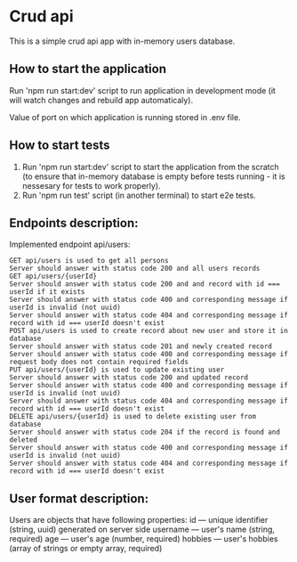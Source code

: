# Crud api   

This is a simple crud api app with in-memory users database.

## How to start the application

Run 'npm run start:dev' script to run application in development mode (it will watch changes and rebuild app automaticaly).

Value of port on which application is running stored in .env file.

## How to start tests

1. Run 'npm run start:dev' script to start the application from the scratch (to ensure that in-memory
    database is empty before tests running - it is nessesary for tests to work properly).
2. Run 'npm run test' script (in another terminal) to start e2e tests.

## Endpoints description:

Implemented endpoint api/users:

    GET api/users is used to get all persons
    Server should answer with status code 200 and all users records
    GET api/users/{userId}
    Server should answer with status code 200 and and record with id === userId if it exists
    Server should answer with status code 400 and corresponding message if userId is invalid (not uuid)
    Server should answer with status code 404 and corresponding message if record with id === userId doesn't exist
    POST api/users is used to create record about new user and store it in database
    Server should answer with status code 201 and newly created record
    Server should answer with status code 400 and corresponding message if request body does not contain required fields
    PUT api/users/{userId} is used to update existing user
    Server should answer with status code 200 and updated record
    Server should answer with status code 400 and corresponding message if userId is invalid (not uuid)
    Server should answer with status code 404 and corresponding message if record with id === userId doesn't exist
    DELETE api/users/{userId} is used to delete existing user from database
    Server should answer with status code 204 if the record is found and deleted
    Server should answer with status code 400 and corresponding message if userId is invalid (not uuid)
    Server should answer with status code 404 and corresponding message if record with id === userId doesn't exist

## User format description:

Users are objects that have following properties:
    id — unique identifier (string, uuid) generated on server side
    username — user's name (string, required)
    age — user's age (number, required)
    hobbies — user's hobbies (array of strings or empty array, required)